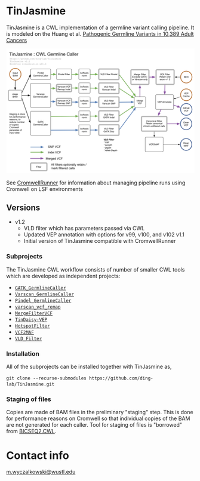 # TinJasmine

TinJasmine is a CWL implementation of a germline variant calling pipeline.  It
is modeled on the Huang et al. [Pathogenic Germline Variants in 10,389 Adult
Cancers](https://www.cell.com/cell/fulltext/S0092-8674(18)30363-5) 

![TinJasmine Workflow](doc/TinJasmine.wf1.4.png?raw=true "TinJasmine Workflow")

See [CromwellRunner](https://github.com/ding-lab/CromwellRunner.git) for
information about managing pipeline runs using Cromwell on LSF environments

## Versions

* v1.2 
  * VLD filter which has parameters passed via CWL 
  * Updated VEP annotation with options for v99, v100, and v102
v1.1 
  * Initial version of TinJasmine compatible with CromwellRunner

### Subprojects

The TinJasmine CWL workflow consists of number of smaller CWL tools which
are developed as independent projects:

* [`GATK_GermlineCaller`](https://github.com/ding-lab/GATK_GermlineCaller.git)
* [`Varscan_GermlineCaller`](https://github.com/ding-lab/Varscan_GermlineCaller.git)
* [`Pindel_GermlineCaller`](https://github.com/ding-lab/Pindel_GermlineCaller.git)
* [`varscan_vcf_remap`](https://github.com/ding-lab/varscan_vcf_remap.git)
* [`MergeFilterVCF`](https://github.com/ding-lab/MergeFilterVCF.git)
* [`TinDaisy-VEP`](https://github.com/ding-lab/TinDaisy-VEP.git)
* [`HotspotFilter`](https://github.com/ding-lab/HotspotFilter.git)
* [`VCF2MAF`](https://github.com/ding-lab/vcf2maf-CWL.git)
* [`VLD_Filter`](https://github.com/ding-lab/VLD_FilterVCF.git)


### Installation

All of the subprojects can be installed together with TinJasmine as,
```
git clone --recurse-submodules https://github.com/ding-lab/TinJasmine.git
```

### Staging of files
Copies are made of BAM files in the preliminary "staging" step.  This is done for performance reasons on
Cromwell so that individual copies of the BAM are not generated for each caller.  Tool for staging of files
is "borrowed" from [BICSEQ2.CWL](https://github.com/mwyczalkowski/BICSEQ2.CWL.git).

# Contact info

m.wyczalkowski@wustl.edu
